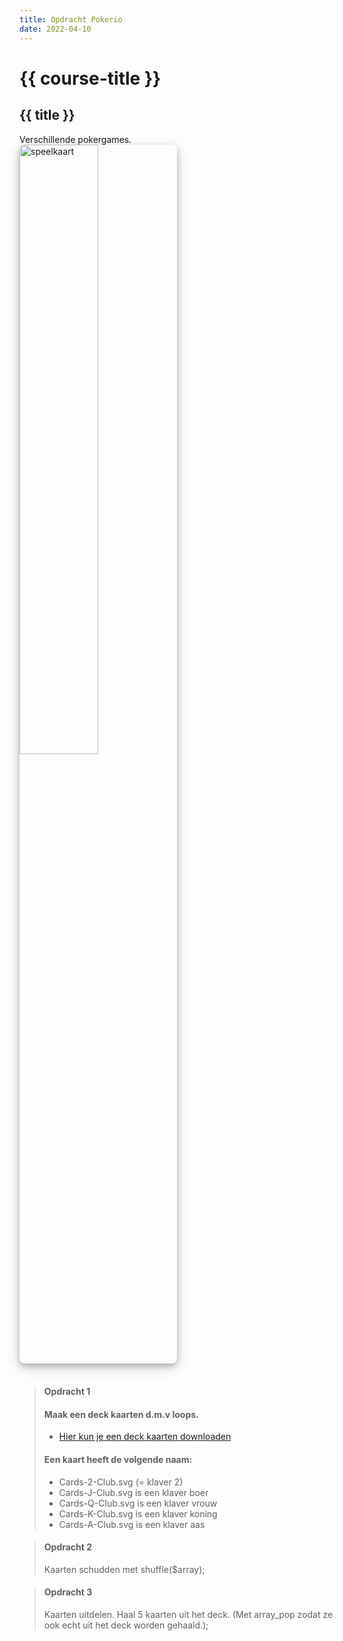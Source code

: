 ```yaml
---
title: Opdracht Pokerio
date: 2022-04-10
---
```


# {{ course-title }}

## {{ title }}

Verschillende pokergames.
<img src="https://static.edutorial.nl/php/cards/img/Cards-2-Club.svg" alt="speelkaart" style="display:block;width:50%;box-shadow: 0 4px 8px 0 rgba(0, 0, 0, 0.2), 0 6px 20px 0 rgba(0, 0, 0, 0.19);border-radius:8px;"><br>

> #### Opdracht 1
> #### Maak een deck kaarten d.m.v loops.
> * [Hier kun je een deck kaarten downloaden](https://static.edutorial.nl/php/cards.zip)
> #### Een kaart heeft de volgende naam: 
> * Cards-2-Club.svg (= klaver 2)
> * Cards-J-Club.svg is een klaver boer
> * Cards-Q-Club.svg is een klaver vrouw
> * Cards-K-Club.svg is een klaver koning
> * Cards-A-Club.svg is een klaver aas

> #### Opdracht 2
> Kaarten schudden met shuffle($array);

> #### Opdracht 3
> Kaarten uitdelen.
> Haal 5 kaarten uit het deck. (Met array_pop zodat ze ook echt uit het deck worden gehaald.);
